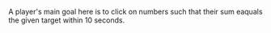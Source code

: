 A player's main goal here is to click on numbers such that their sum eaquals the given target within 10 seconds.

